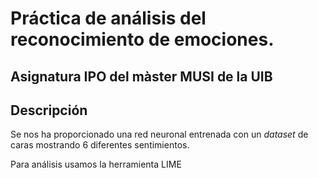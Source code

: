 # Práctica de análisis del reconocimiento de emociones.

## Asignatura IPO del màster MUSI de la UIB

## Descripción

Se nos ha proporcionado una red neuronal entrenada con un *dataset* 
de caras mostrando 6 diferentes sentimientos.

Para análisis usamos la herramienta LIME
